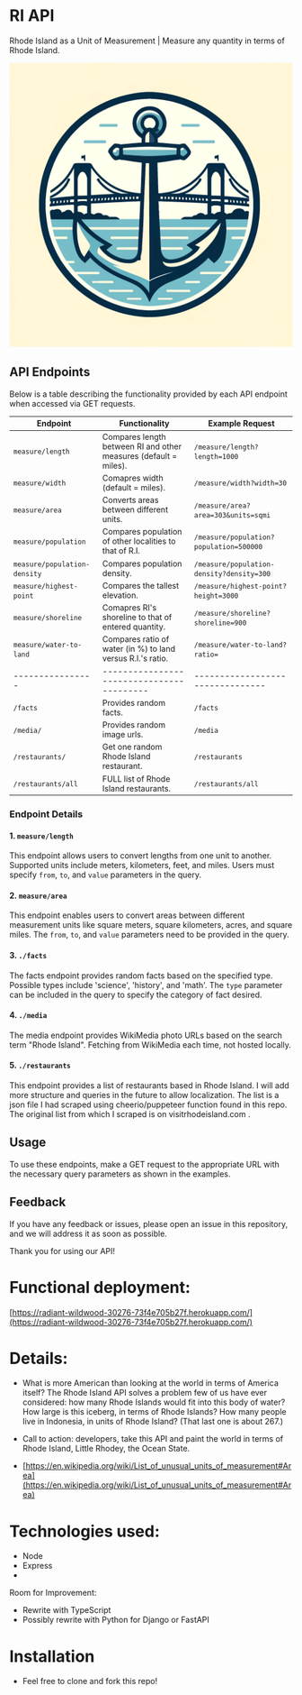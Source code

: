 # RI API 
Rhode Island as a Unit of Measurement | Measure any quantity in terms of Rhode Island. 

![Rhode Island Logo](public/newportbridge.webp)

## API Endpoints

Below is a table describing the functionality provided by each API endpoint when accessed via GET requests.

| Endpoint         | Functionality                             | Example Request                  | 
| ---------------- | ----------------------------------------- | -------------------------------- |
| `measure/length` | Compares length between RI and other measures (default = miles). | `/measure/length?length=1000` |
| `measure/width` | Comapres width (default = miles). | `/measure/width?width=30` |
| `measure/area`   | Converts areas between different units.   | `/measure/area?area=303&units=sqmi` |
| `measure/population`   | Compares population of other localities to that of R.I.   | `/measure/population?population=500000` |
| `measure/population-density`   | Compares population density.   | `/measure/population-density?density=300` |
| `measure/highest-point`   | Compares the tallest elevation.   | `/measure/highest-point?height=3000` |
| `measure/shoreline`   | Comapres RI's shoreline to that of entered quantity.   | `/measure/shoreline?shoreline=900` |
| `measure/water-to-land`   | Compares ratio of water (in %) to land versus R.I.'s ratio.   | `/measure/water-to-land?ratio=` |
| ---------------- | ----------------------------------------- | -------------------------------- |
| `/facts`         | Provides random facts.                    | `/facts`          |
| `/media/`         | Provides random image urls.                    | `/media`          |
| `/restaurants/`         | Get one random Rhode Island restaurant.                    | `/restaurants`          |
| `/restaurants/all`         | FULL list of Rhode Island restaurants.                    | `/restaurants/all`          |

### Endpoint Details

#### 1. `measure/length`
This endpoint allows users to convert lengths from one unit to another. Supported units include meters, kilometers, feet, and miles. Users must specify `from`, `to`, and `value` parameters in the query.

#### 2. `measure/area`
This endpoint enables users to convert areas between different measurement units like square meters, square kilometers, acres, and square miles. The `from`, `to`, and `value` parameters need to be provided in the query.

#### 3. `./facts`
The facts endpoint provides random facts based on the specified type. Possible types include 'science', 'history', and 'math'. The `type` parameter can be included in the query to specify the category of fact desired.

#### 4. `./media`
The media endpoint provides WikiMedia photo URLs based on the search term "Rhode Island". Fetching from WikiMedia each time, not hosted locally.

#### 5. `./restaurants`
This endpoint provides a list of restaurants based in Rhode Island. I will add more structure and queries in the future to allow localization. The list is a json file I had scraped using cheerio/puppeteer function found in this repo. The original list from which I scraped is on visitrhodeisland.com .

## Usage 

To use these endpoints, make a GET request to the appropriate URL with the necessary query parameters as shown in the examples.

## Feedback

If you have any feedback or issues, please open an issue in this repository, and we will address it as soon as possible.

Thank you for using our API!

# Functional deployment: 

[https://radiant-wildwood-30276-73f4e705b27f.herokuapp.com/](https://radiant-wildwood-30276-73f4e705b27f.herokuapp.com/)


# Details: 
* What is more American than looking at the world in terms of America itself? The Rhode Island API solves a problem few of us have ever considered: how many Rhode Islands would fit into this body of water? How large is this iceberg, in terms of Rhode Islands? How many people live in Indonesia, in units of Rhode Island? (That last one is about 267.)
* Call to action: developers, take this API and paint the world in terms of Rhode Island, Little Rhodey, the Ocean State. 

* [https://en.wikipedia.org/wiki/List_of_unusual_units_of_measurement#Area](https://en.wikipedia.org/wiki/List_of_unusual_units_of_measurement#Area)

# Technologies used:
* Node 
* Express
* 

Room for Improvement: 
* Rewrite with TypeScript
* Possibly rewrite with Python for Django or FastAPI


# Installation
* Feel free to clone and fork this repo! 

